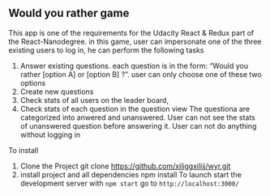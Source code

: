 ## Would you rather game
This app is one of the requirements for the Udacity React & Redux part of the React-Nanodegree. in this game, user can impersonate one of the three existing users to log in, he can perform the following tasks

1) Answer existing questions. each question is in the form: “Would you rather [option A] or [option B] ?”. user can only choose one of these two options
2) Create new questions
3) Check stats of all users on the leader board,
4) Check stats of each question in the question view
The questiona are categorized into anwered and unanswered. User can not see the stats of unanswered question before answering it.
User can not do anything without logging in

To install
1) Clone the Project 
   git clone https://github.com/xiliggxilijj/wyr.git
2) install project and all dependencies 
   npm install
To launch
   start the development server with `npm start`
   go to `http://localhost:3000/`